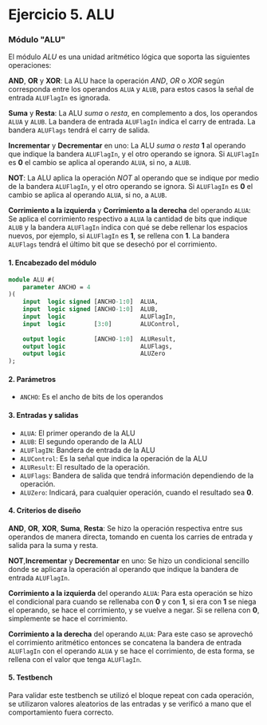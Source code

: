 # Ejercicio 5. ALU

### Módulo "ALU"

El módulo *ALU* es una unidad aritmético lógica que soporta las siguientes operaciones:

**AND**, **OR** y **XOR**: La ALU hace la operación *AND*, *OR* o *XOR* según corresponda entre los operandos `ALUA` y `ALUB`, para estos casos la señal de entrada `ALUFlagIn` es ignorada.

**Suma** y **Resta**: La ALU *suma* o *resta*, en complemento a dos, los operandos `ALUA` y `ALUB`. La bandera de entrada `ALUFlagIn` indica el carry de entrada. La bandera `ALUFlags` tendrá el carry de salida.

**Incrementar** y **Decrementar** en uno: La ALU *suma* o *resta* **1** al operando que indique la bandera `ALUFlagIn`, y el otro operando se ignora. Si `ALUFlagIn` es **0** el cambio se aplica al operando `ALUA`, si no, a `ALUB`.

**NOT**: La ALU aplica la operación *NOT* al operando que se indique por medio de la bandera `ALUFlagIn`, y el otro operando se ignora. Si `ALUFlagIn` es **0** el cambio se aplica al operando `ALUA`, si no, a `ALUB`.

**Corrimiento a la izquierda** y **Corrimiento a la derecha** del operando `ALUA`: Se aplica el corrimiento respectivo a `ALUA` la cantidad de bits que indique `ALUB` y la bandera `ALUFlagIn` indica con qué se debe rellenar los espacios nuevos, por ejemplo, si `ALUFlagIn` es **1**, se rellena con **1**. La bandera `ALUFlags` tendrá el último bit que se desechó por el corrimiento.

#### 1. Encabezado del módulo
```SystemVerilog
module ALU #(
    parameter ANCHO = 4
)(
    input  logic signed [ANCHO-1:0]  ALUA,
    input  logic signed [ANCHO-1:0]  ALUB,
    input  logic                     ALUFlagIn,
    input  logic        [3:0]        ALUControl,
    
    output logic        [ANCHO-1:0]  ALUResult,
    output logic                     ALUFlags,
    output logic                     ALUZero
);
```
#### 2. Parámetros

- `ANCHO`: Es el ancho de bits de los operandos 

#### 3. Entradas y salidas

- `ALUA`: El primer operando de la ALU
- `ALUB`: El segundo operando de la ALU
- `ALUFlagIN`: Bandera de entrada de la ALU
- `ALUControl`: Es la señal que indica la operación de la ALU
- `ALUResult`: El resultado de la operación.
- `ALUFlags`: Bandera de salida que tendrá información dependiendo de la operación.
- `ALUZero`: Indicará, para cualquier operación, cuando el resultado sea **0**.

#### 4. Criterios de diseño

**AND**, **OR**, **XOR**, **Suma**, **Resta**: Se hizo la operación respectiva entre sus operandos de manera directa, tomando en cuenta los carries de entrada y salida para la suma y resta.

**NOT**,**Incrementar** y **Decrementar** en uno: Se hizo un condicional sencillo donde se aplicara la operación al operando que indique la bandera de entrada `ALUFlagIn`.

**Corrimiento a la izquierda** del operando `ALUA`: Para esta operación se hizo el condicional para cuando se rellenaba con **0** y con **1**, si era con **1** se niega el operando, se hace el corrimiento, y se vuelve a negar. Si se rellena con **0**, simplemente se hace el corrimiento.

**Corrimiento a la derecha** del operando `ALUA`: 
Para este caso se aprovechó el corrimiento aritmético entonces se concatena la bandera de entrada `ALUFlagIn` con el operando `ALUA` y se hace el corrimiento, de esta forma, se rellena con el valor que tenga `ALUFlagIn`.
#### 5. Testbench

Para validar este testbench se utilizó el bloque repeat con cada operación, se utilizaron valores aleatorios de las entradas y se verificó a mano que el comportamiento fuera correcto.